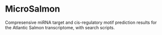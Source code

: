 # MicroSalmon
Compresensive miRNA target and cis-regulatory motif prediction results for the Atlantic Salmon transcriptome, with search scripts.
